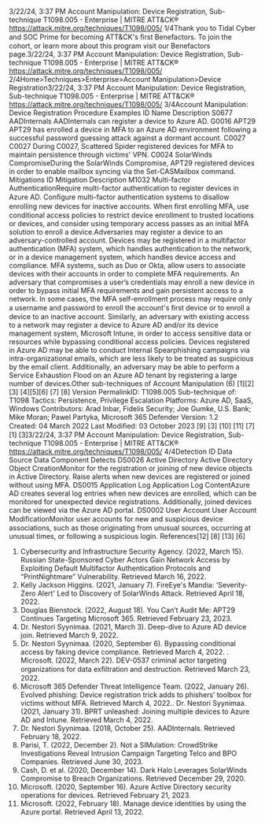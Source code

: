 3/22/24, 3:37 PM Account Manipulation: Device Registration, Sub-technique T1098.005 - Enterprise | MITRE ATT&CK®
https://attack.mitre.org/techniques/T1098/005/ 1/4Thank you to Tidal Cyber and SOC Prime for becoming ATT&CK's ﬁrst Benefactors. To join the cohort, or learn more about this program visit our
Benefactors page.3/22/24, 3:37 PM Account Manipulation: Device Registration, Sub-technique T1098.005 - Enterprise | MITRE ATT&CK®
https://attack.mitre.org/techniques/T1098/005/ 2/4Home>Techniques>Enterprise>Account Manipulation>Device Registration3/22/24, 3:37 PM Account Manipulation: Device Registration, Sub-technique T1098.005 - Enterprise | MITRE ATT&CK®
https://attack.mitre.org/techniques/T1098/005/ 3/4Account Manipulation: Device Registration
Procedure Examples
ID Name Description
S0677 AADInternals AADInternals can register a device to Azure AD.
G0016 APT29 APT29 has enrolled a device in MFA to an Azure AD environment following a successful password
guessing attack against a dormant account.
C0027 C0027 During C0027, Scattered Spider registered devices for MFA to maintain persistence through victims'
VPN.
C0024 SolarWinds
CompromiseDuring the SolarWinds Compromise, APT29 registered devices in order to enable mailbox syncing via
the Set-CASMailbox command.
Mitigations
ID Mitigation Description
M1032 Multi-factor
AuthenticationRequire multi-factor authentication to register devices in Azure AD. Conﬁgure multi-factor
authentication systems to disallow enrolling new devices for inactive accounts. When ﬁrst enrolling
MFA, use conditional access policies to restrict device enrollment to trusted locations or devices, and
consider using temporary access passes as an initial MFA solution to enroll a device.Adversaries may register a device to an adversary-controlled account. Devices may be registered in a multifactor authentication (MFA)
system, which handles authentication to the network, or in a device management system, which handles device access and compliance.
MFA systems, such as Duo or Okta, allow users to associate devices with their accounts in order to complete MFA requirements. An
adversary that compromises a user’s credentials may enroll a new device in order to bypass initial MFA requirements and gain persistent
access to a network. In some cases, the MFA self-enrollment process may require only a username and password to enroll the account's
ﬁrst device or to enroll a device to an inactive account. 
Similarly, an adversary with existing access to a network may register a device to Azure AD and/or its device management system, Microsoft
Intune, in order to access sensitive data or resources while bypassing conditional access policies.
Devices registered in Azure AD may be able to conduct Internal Spearphishing campaigns via intra-organizational emails, which are less
likely to be treated as suspicious by the email client. Additionally, an adversary may be able to perform a Service Exhaustion Flood on an
Azure AD tenant by registering a large number of devices.Other sub-techniques of Account Manipulation (6)
[1][2]
[3]
[4][5][6]
[7]
[8]
Version PermalinkID: T1098.005
Sub-technique of:  T1098
 
Tactics: Persistence, Privilege Escalation
 
Platforms: Azure AD, SaaS, Windows
Contributors: Arad Inbar, Fidelis Security; Joe Gumke, U.S. Bank; Mike Moran; Pawel Partyka, Microsoft 365 Defender
Version: 1.2
Created: 04 March 2022
Last Modiﬁed: 03 October 2023
[9]
[3]
[10]
[11]
[7]
[1]
[3]3/22/24, 3:37 PM Account Manipulation: Device Registration, Sub-technique T1098.005 - Enterprise | MITRE ATT&CK®
https://attack.mitre.org/techniques/T1098/005/ 4/4Detection
ID Data Source Data Component Detects
DS0026 Active Directory Active Directory
Object CreationMonitor for the registration or joining of new device objects in Active Directory.
Raise alerts when new devices are registered or joined without using MFA.
DS0015 Application Log Application Log
ContentAzure AD creates several log entries when new devices are enrolled, which can be
monitored for unexpected device registrations. Additionally, joined devices can be
viewed via the Azure AD portal.
DS0002 User Account User Account
ModiﬁcationMonitor user accounts for new and suspicious device associations, such as those
originating from unusual sources, occurring at unusual times, or following a
suspicious login.
References[12]
[8]
[13]
[6]
1. Cybersecurity and Infrastructure Security Agency. (2022,
March 15). Russian State-Sponsored Cyber Actors Gain
Network Access by Exploiting Default Multifactor
Authentication Protocols and “PrintNightmare” Vulnerability.
Retrieved March 16, 2022.
2. Kelly Jackson Higgins. (2021, January 7). FireEye's Mandia:
'Severity-Zero Alert' Led to Discovery of SolarWinds Attack.
Retrieved April 18, 2022.
3. Douglas Bienstock. (2022, August 18). You Can’t Audit Me:
APT29 Continues Targeting Microsoft 365. Retrieved February
23, 2023.
4. Dr. Nestori Syynimaa. (2021, March 3). Deep-dive to Azure AD
device join. Retrieved March 9, 2022.
5. Dr. Nestori Syynimaa. (2020, September 6). Bypassing
conditional access by faking device compliance. Retrieved
March 4, 2022.
 . Microsoft. (2022, March 22). DEV-0537 criminal actor
targeting organizations for data exﬁltration and destruction.
Retrieved March 23, 2022.
7. Microsoft 365 Defender Threat Intelligence Team. (2022,
January 26). Evolved phishing: Device registration trick adds
to phishers’ toolbox for victims without MFA. Retrieved March
4, 2022. . Dr. Nestori Syynimaa. (2021, January 31). BPRT unleashed:
Joining multiple devices to Azure AD and Intune. Retrieved
March 4, 2022.
9. Dr. Nestori Syynimaa. (2018, October 25). AADInternals.
Retrieved February 18, 2022.
10. Parisi, T. (2022, December 2). Not a SIMulation: CrowdStrike
Investigations Reveal Intrusion Campaign Targeting Telco and
BPO Companies. Retrieved June 30, 2023.
11. Cash, D. et al. (2020, December 14). Dark Halo Leverages
SolarWinds Compromise to Breach Organizations. Retrieved
December 29, 2020.
12. Microsoft. (2020, September 16). Azure Active Directory
security operations for devices. Retrieved February 21, 2023.
13. Microsoft. (2022, February 18). Manage device identities by
using the Azure portal. Retrieved April 13, 2022.